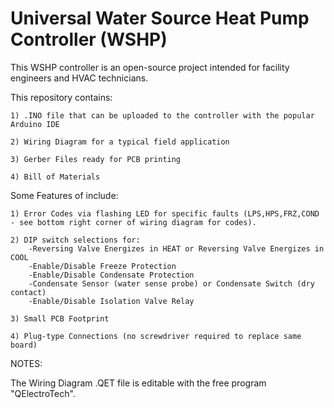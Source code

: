 # Universal Water Source Heat Pump Controller (WSHP)

This WSHP controller is an open-source project intended for facility engineers and HVAC technicians.


This repository contains:


    1) .INO file that can be uploaded to the controller with the popular Arduino IDE

    2) Wiring Diagram for a typical field application

    3) Gerber Files ready for PCB printing

    4) Bill of Materials


Some Features of include:

    1) Error Codes via flashing LED for specific faults (LPS,HPS,FRZ,COND - see bottom right corner of wiring diagram for codes).

    2) DIP switch selections for:
        -Reversing Valve Energizes in HEAT or Reversing Valve Energizes in COOL
        -Enable/Disable Freeze Protection
        -Enable/Disable Condensate Protection
        -Condensate Sensor (water sense probe) or Condensate Switch (dry contact)
        -Enable/Disable Isolation Valve Relay

    3) Small PCB Footprint

    4) Plug-type Connections (no screwdriver required to replace same board)

NOTES:

The Wiring Diagram .QET file is editable with the free program "QElectroTech".
